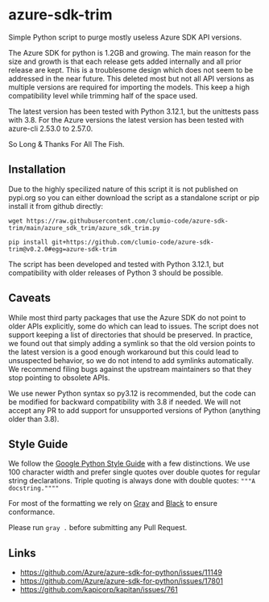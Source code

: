 # azure-sdk-trim

Simple Python script to purge mostly useless Azure SDK API versions.

The Azure SDK for python is 1.2GB and growing. The main reason for the
size and growth is that each release gets added internally and all prior
release are kept. This is a troublesome design which does not seem to be
addressed in the near future. This deleted most but not all API versions as
multiple versions are required for importing the models. This keep a high
compatibility level while trimming half of the space used.

The latest version has been tested with Python 3.12.1, but the unittests pass with 3.8.
For the Azure versions the latest version has been tested with azure-cli 2.53.0 to 2.57.0.

So Long & Thanks For All The Fish.


## Installation

Due to the highly specilized nature of this script it is not published on pypi.org so you can either download the script as a standalone script or
pip install it from github directly:

```shell
wget https://raw.githubusercontent.com/clumio-code/azure-sdk-trim/main/azure_sdk_trim/azure_sdk_trim.py
```

```shell
pip install git+https://github.com/clumio-code/azure-sdk-trim@v0.2.0#egg=azure-sdk-trim
```

The script has been developed and tested with Python 3.12.1, but compatibility
with older releases of Python 3 should be possible.


## Caveats

While most third party packages that use the Azure SDK do not point to older
APIs explicitly,  some do which can lead to issues. The script does not support
keeping a list of directories that  should be preserved. In practice, we found
out that simply adding a symlink so that the old version points to the latest
version is a good enough workaround but this could lead to unsuspected behavior,
so we do not intend to add symlinks automatically. We recommend filing bugs
against the upstream maintainers so that they stop pointing to obsolete APIs.

We use newer Python syntax so py3.12 is recommended, but the code can be modified for
backward compatibility with 3.8 if needed. We will not accept any PR to add
support for unsupported versions of Python (anything older than 3.8).


## Style Guide

We follow the [Google Python Style Guide](https://google.github.io/styleguide/pyguide.html)
with a few distinctions. We use 100 character width and prefer single quotes
over double quotes for regular string declarations. Triple quoting is always
done with double quotes: `"""A docstring.""""`

For most of the formatting we rely on [Gray](https://github.com/dizballanze/gray)
and [Black](https://github.com/psf/black) to ensure conformance.

Please run `gray .` before submitting any Pull Request.


## Links

* https://github.com/Azure/azure-sdk-for-python/issues/11149
* https://github.com/Azure/azure-sdk-for-python/issues/17801
* https://github.com/kapicorp/kapitan/issues/761

